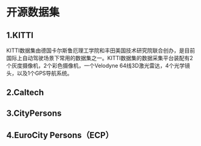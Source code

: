 # 开源数据集
## 1.KITTI

KITTI数据集由德国卡尔斯鲁厄理工学院和丰田美国技术研究院联合创办，是目前国际上自动驾驶场景下常用的数据集之一。KITTI数据集的数据采集平台装配有2个灰度摄像机，2个彩色摄像机，一个Velodyne 64线3D激光雷达，4个光学镜头，以及1个GPS导航系统。



## 2.Caltech



## 3.CityPersons



## 4.EuroCity Persons（ECP）



